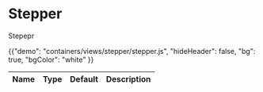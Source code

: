 # Stepper

<p class="description">Stepepr</p>

{{"demo": "containers/views/stepper/stepper.js", "hideHeader": false, "bg": true, "bgColor": "white" }}

| Name      | Type    | Default | Description                                   |
| :-------- | :------ | :-----: | :-------------------------------------------- |


